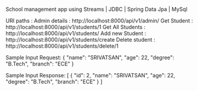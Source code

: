 School management app using Streams | JDBC | Spring Data Jpa | MySql

URI paths :
Admin details : http://localhost:8000/api/v1/admin/
Get Student : http://localhost:8000/api/v1/students/1
Get All Students : http://localhost:8000/api/v1/students/
Add new Student : http://localhost:8000/api/v1/students/create
Delete student : http://localhost:8000/api/v1/students/delete/1

Sample Input Request:
{
    "name": "SRIVATSAN",
    "age": 22,
    "degree": "B.Tech",
    "branch": "ECE"
}

Sample Input Response:
[
    {
        "id": 2,
        "name": "SRIVATSAN",
        "age": 22,
        "degree": "B.Tech",
        "branch": "ECE"
    }
]
